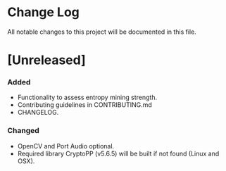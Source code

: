 # Change Log
All notable changes to this project will be documented in this file.

# [Unreleased]
### Added
- Functionality to assess entropy mining strength.
- Contributing guidelines in CONTRIBUTING.md
- CHANGELOG.

### Changed
- OpenCV and Port Audio optional.
- Required library CryptoPP (v5.6.5) will be built if not found (Linux and OSX).

